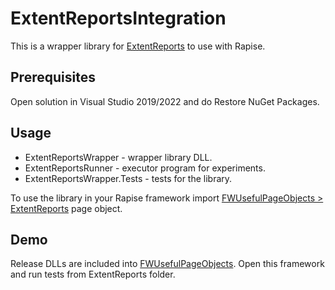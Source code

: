 # ExtentReportsIntegration

This is a wrapper library for [ExtentReports](https://github.com/extent-framework/extentreports-csharp) to use with Rapise.

## Prerequisites

Open solution in Visual Studio 2019/2022 and do Restore NuGet Packages.

## Usage

- ExtentReportsWrapper - wrapper library DLL.
- ExtentReportsRunner - executor program for experiments.
- ExtentReportsWrapper.Tests - tests for the library. 

To use the library in your Rapise framework import [FWUsefulPageObjects > ExtentReports](../FWUsefulPageObjects/PageObjects/ExtentReports/Test.sstest) page object.


## Demo

Release DLLs are included into [FWUsefulPageObjects](../FWUsefulPageObjects). Open this framework and run tests from ExtentReports folder.





